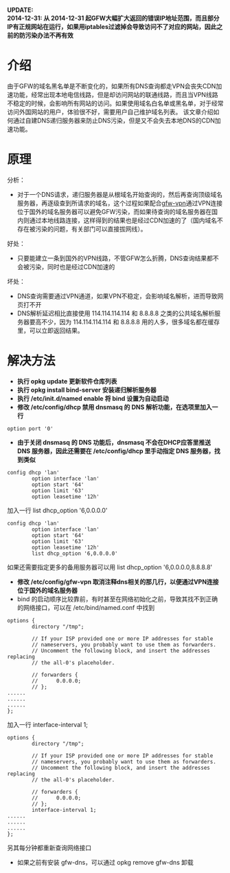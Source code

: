 **UPDATE:**  
**2014-12-31: 从 2014-12-31 起GFW大幅扩大返回的错误IP地址范围，而且部分IP有正规网站在运行，如果用iptables过滤掉会导致访问不了对应的网站，因此之前的防污染办法不再有效**

# 介绍
由于GFW的域名黑名单是不断变化的，如果所有DNS查询都走VPN会丧失CDN加速功能，经常出现本地电信线路，但是却访问网站的联通线路，而且当VPN线路不稳定的时候，会影响所有网站的访问。如果使用域名白名单或黑名单，对于经常访问外国网站的用户，体验很不好，需要用户自己维护域名列表。
该文章介绍如何通过自建DNS递归服务器来防止DNS污染，但是又不会失去本地DNS的CDN加速功能。

# 原理
分析：
 * 对于一个DNS请求，递归服务器是从根域名开始查询的，然后再查询顶级域名服务器，再逐级查到所请求的域名，这个过程如果配合[gfw-vpn](PPTPVPN.md)通过VPN连接位于国外的域名服务器可以避免GFW污染，而如果待查询的域名服务器在国内则通过本地线路连接，这样得到的结果也是经过CDN加速的了（国内域名不存在被污染的问题，有关部门可以直接拔网线）。

好处：
 * 只要能建立一条到国外的VPN线路，不管GFW怎么折腾，DNS查询结果都不会被污染，同时也是经过CDN加速的

坏处：
 * DNS查询需要通过VPN通道，如果VPN不稳定，会影响域名解析，进而导致网页打不开
 * DNS解析延迟相比直接使用 114.114.114.114 和 8.8.8.8 之类的公共域名解析服务器要高不少，因为 114.114.114.114 和 8.8.8.8 用的人多，很多域名都在缓存里，可以立即返回结果。

# 解决方法
 * **执行 opkg update 更新软件仓库列表**
 * **执行 opkg install bind-server 安装递归解析服务器**
 * **执行 /etc/init.d/named enable 将 bind 设置为自动启动**
 * **修改 /etc/config/dhcp 禁用 dnsmasq 的 DNS 解析功能，在选项里加入一行**
```
option port '0'
```
 * **由于关闭 dnsmasq 的 DNS 功能后，dnsmasq 不会在DHCP应答里推送 DNS 服务器，因此还需要在 /etc/config/dhcp 里手动指定 DNS 服务器，找到类似**
```
config dhcp 'lan'
        option interface 'lan'
        option start '64'
        option limit '63'
        option leasetime '12h'
```
 加入一行 list dhcp_option '6,0.0.0.0'
```
config dhcp 'lan'
        option interface 'lan'
        option start '64'
        option limit '63'
        option leasetime '12h'
        list dhcp_option '6,0.0.0.0'
```
 如果还需要指定更多的备用服务器可以用  list dhcp_option '6,0.0.0.0,8.8.8.8'
 * **修改 /etc/config/gfw-vpn 取消注释dns相关的那几行，以便通过VPN连接位于国外的域名服务器**
 * bind 的启动顺序比较靠前，有时甚至在网络初始化之前，导致其找不到正确的网络接口，可以在 /etc/bind/named.conf 中找到
```
options {
        directory "/tmp";

        // If your ISP provided one or more IP addresses for stable
        // nameservers, you probably want to use them as forwarders.
        // Uncomment the following block, and insert the addresses replacing
        // the all-0's placeholder.

        // forwarders {
        //      0.0.0.0;
        // };
......
......
......
};
```
 加入一行 interface-interval 1; 
```
options {
        directory "/tmp";

        // If your ISP provided one or more IP addresses for stable
        // nameservers, you probably want to use them as forwarders.
        // Uncomment the following block, and insert the addresses replacing
        // the all-0's placeholder.

        // forwarders {
        //      0.0.0.0;
        // };
        interface-interval 1;
......
......
......
};
```
 另其每分钟都重新查询网络接口
 * 如果之前有安装 gfw-dns，可以通过 opkg remove gfw-dns 卸载
